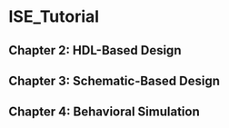 # ISE_Tutorial
## Chapter 2: HDL-Based Design
## Chapter 3: Schematic-Based Design
## Chapter 4: Behavioral Simulation